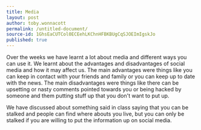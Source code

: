```yaml
---
title: Media
layout: post
author: toby.wonnacott
permalink: /untitled-document/
source-id: 1GhsEaCUTCol0ECEehLKChnHFBKBUgCqSJOEImIgskJo
published: true
---
```

Over the weeks we have learnt a lot about media and different ways you can use it. We learnt about the advantages and disadvantages of social media and how it may affect us. The main advantages were things like you can keep in contact with your friends and family or you can keep up to date with the news. The main disadvantages were things like there can be upsetting or nasty comments pointed towards you or being hacked by someone and them putting stuff up that you don't want to put up. 

We have discussed about something said in class saying that you can be stalked and people can find where abouts you live, but you can only be stalked if you are willing to put the information up on social media.

